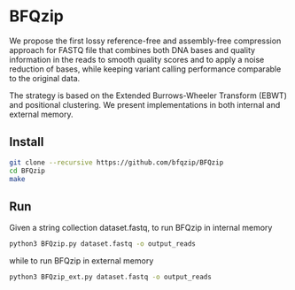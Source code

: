 # BFQzip

We propose the first lossy reference-free and assembly-free compression approach for FASTQ file that combines both DNA bases and quality information in the reads to smooth quality scores and to apply a noise reduction of bases, while keeping variant calling performance comparable to the original data.

The strategy is based on the Extended Burrows-Wheeler Transform (EBWT) and positional clustering.
We present implementations in both internal and external memory.

## Install

```sh
git clone --recursive https://github.com/bfqzip/BFQzip
cd BFQzip 
make
```

## Run

Given a string collection dataset.fastq, to run BFQzip in internal memory

```sh
python3 BFQzip.py dataset.fastq -o output_reads
```
while to run BFQzip in external memory

```sh
python3 BFQzip_ext.py dataset.fastq -o output_reads
```
